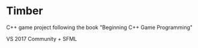 # Timber
C++ game project following the book "Beginning C++ Game Programming"

VS 2017 Community + SFML
